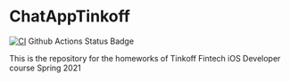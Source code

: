 # ChatAppTinkoff
[![CI](https://github.com/Igor-bite/ChatAppTinkoff/actions/workflows/action.yaml/badge.svg?branch=Homework%2313)](https://github.com/Igor-bite/ChatAppTinkoff/actions/workflows/action.yaml)
Github Actions Status Badge

This is the repository for the homeworks of Tinkoff Fintech iOS Developer course Spring 2021
